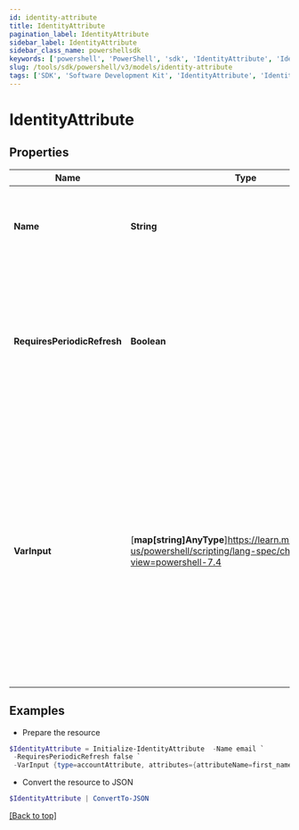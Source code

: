 ```yaml
---
id: identity-attribute
title: IdentityAttribute
pagination_label: IdentityAttribute
sidebar_label: IdentityAttribute
sidebar_class_name: powershellsdk
keywords: ['powershell', 'PowerShell', 'sdk', 'IdentityAttribute', 'IdentityAttribute'] 
slug: /tools/sdk/powershell/v3/models/identity-attribute
tags: ['SDK', 'Software Development Kit', 'IdentityAttribute', 'IdentityAttribute']
---
```



# IdentityAttribute

## Properties

Name | Type | Description | Notes
------------ | ------------- | ------------- | -------------
**Name** | **String** | The system (camel-cased) name of the identity attribute to bring in | [required]
**RequiresPeriodicRefresh** | **Boolean** | A value that indicates whether the transform logic should be re-evaluated every evening as part of the identity refresh process | [optional] [default to $false]
**VarInput** | [**map[string]AnyType**]https://learn.microsoft.com/en-us/powershell/scripting/lang-spec/chapter-04?view=powershell-7.4 | This is an optional attribute that can explicitly define the input data which will be fed into the transform logic. If input is not provided, the transform will take its input from the source and attribute combination configured via the UI. | [optional] 

## Examples

- Prepare the resource
```powershell
$IdentityAttribute = Initialize-IdentityAttribute  -Name email `
 -RequiresPeriodicRefresh false `
 -VarInput {type=accountAttribute, attributes={attributeName=first_name, sourceName=Source}}
```

- Convert the resource to JSON
```powershell
$IdentityAttribute | ConvertTo-JSON
```


[[Back to top]](#) 

